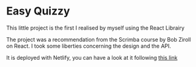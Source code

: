 # Easy Quizzy

This little project is the first I realised by myself using the React Librairy

The project was a recommendation from the Scrimba course by Bob Ziroll on React. I took some liberties concerning the design and the API.

It is deployed with Netlify, you can have a look at it following [this link](https://62c841ca90d243286f627951--mellow-elf-32f56d.netlify.app/) 
